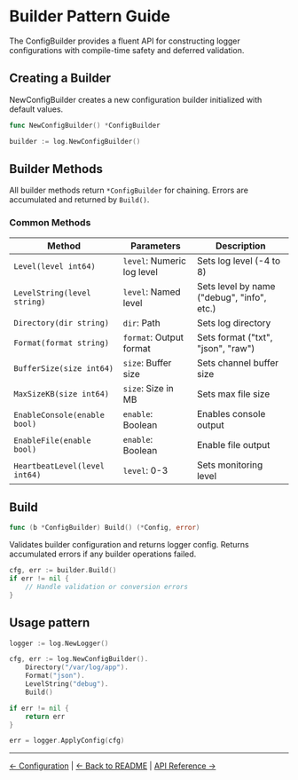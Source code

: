 # Builder Pattern Guide

The ConfigBuilder provides a fluent API for constructing logger configurations with compile-time safety and deferred validation.

## Creating a Builder

NewConfigBuilder creates a new configuration builder initialized with default values.

```go
func NewConfigBuilder() *ConfigBuilder
```

```go
builder := log.NewConfigBuilder()
```

## Builder Methods

All builder methods return `*ConfigBuilder` for chaining. Errors are accumulated and returned by `Build()`.

### Common Methods

| Method                        | Parameters                 | Description                                |
|-------------------------------|----------------------------|--------------------------------------------|
| `Level(level int64)`          | `level`: Numeric log level | Sets log level (-4 to 8)                   |
| `LevelString(level string)`   | `level`: Named level       | Sets level by name ("debug", "info", etc.) |
| `Directory(dir string)`       | `dir`: Path                | Sets log directory                         |
| `Format(format string)`       | `format`: Output format    | Sets format ("txt", "json", "raw")         |
| `BufferSize(size int64)`      | `size`: Buffer size        | Sets channel buffer size                   |
| `MaxSizeKB(size int64)`       | `size`: Size in MB         | Sets max file size                         |
| `EnableConsole(enable bool)`  | `enable`: Boolean          | Enables console output                     |
| `EnableFile(enable bool)`     | `enable`: Boolean          | Enable file output                         |
| `HeartbeatLevel(level int64)` | `level`: 0-3               | Sets monitoring level                      |

## Build

```go
func (b *ConfigBuilder) Build() (*Config, error)
```

Validates builder configuration and returns logger config.
Returns accumulated errors if any builder operations failed.

```go
cfg, err := builder.Build()
if err != nil {
    // Handle validation or conversion errors
}
```

## Usage pattern

```go
logger := log.NewLogger()

cfg, err := log.NewConfigBuilder().
    Directory("/var/log/app").
    Format("json").
    LevelString("debug").
    Build()

if err != nil {
    return err
}

err = logger.ApplyConfig(cfg)
```

---

[← Configuration](configuration.md) | [← Back to README](../README.md) | [API Reference →](api-reference.md)